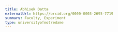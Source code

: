 ```yaml
---
title: Abhisek Datta
externalUrl: https://orcid.org/0000-0003-2695-7719
summary: Faculty, Experiment
type: universityofnotredame
---
```


